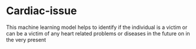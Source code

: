 # Cardiac-issue
This machine learning model helps to identify if the individual is a victim or can be a victim of any heart related problems or diseases in the future on in the very present
